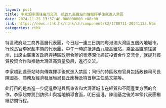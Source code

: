 ```yaml
---
layout: post
title: 李家超率團往廣州交流　抵西九高鐵站向傳媒揮手後就進入禁區
date: 2024-11-25 13:37:40.000000000 +08:00
link: https://news.rthk.hk/rthk/ch/component/k2/1780711-20241125.htm
categories: rthk
---
```


特區政府及工商界高層代表團，今日起一連三日訪問粵港澳大灣區五個內地城市。行政長官李家超率領的代表團，中午一時許抵達西九龍高鐵站，乘坐高鐵前往廣州，出席由廣東省政府與特區政府合辦的粵港深化經貿投資合作交流會，就提升經貿投資合作和推動大灣區高質量發展，進行交流。

李家超到達車站時向傳媒揮手後就進入禁區；同行的特區政府官員包括政務司司長陳國基、商務及經濟發展局局長丘應樺及特首辦主任葉文娟等。

此行目的是為進一步促進香港與廣東省和大灣區城巿在經貿和不同產業方面的合作，李家超亦將到訪佛山與當地領導會面，明日返港。陳國基之後將率領代表團繼續訪問行程。
